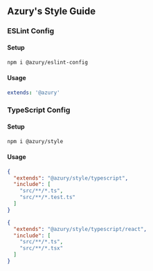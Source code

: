 ## Azury's Style Guide

### ESLint Config

#### Setup

```bash
npm i @azury/eslint-config
```

#### Usage

```yml
extends: '@azury'
```

### TypeScript Config

#### Setup

```bash
npm i @azury/style
```

#### Usage

```json
{
  "extends": "@azury/style/typescript",
  "include": [
    "src/**/*.ts",
    "src/**/*.test.ts"
  ]
}
```

```json
{
  "extends": "@azury/style/typescript/react",
  "include": [
    "src/**/*.ts",
    "src/**/*.tsx"
  ]
}
```
